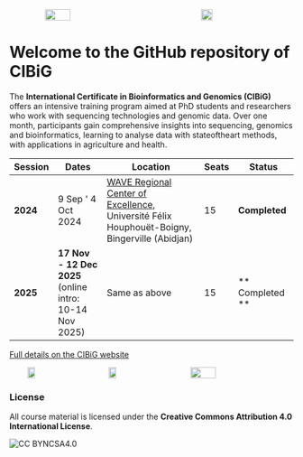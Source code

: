 <div style="display:flex"> 
<img src="img/logo_wave2.jpeg" style="display: block; margin: 0 auto; width: 30%; height: 30%;">
<img src="img/logo_uboigny.jpeg" style="display: block; margin: 0 auto; width: 20%; height: 20%;">
</div> 

# Welcome to the GitHub repository of **CIBiG**

The **International Certificate in Bioinformatics and Genomics (CIBiG)** offers an intensive training program aimed at PhD students and researchers who work with sequencing technologies and genomic data. Over one month, participants gain comprehensive insights into sequencing, genomics and bioinformatics, learning to analyse data with stateoftheart methods, with applications in agriculture and health.

| Session  | Dates                                                          | Location                                                                                                                 | Seats | Status                                       |
| -------- | -------------------------------------------------------------- | ------------------------------------------------------------------------------------------------------------------------ | ----- | -------------------------------------------- |
| **2024** | 9 Sep ' 4 Oct 2024                                             | [WAVE Regional Center of Excellence](https://wave-center.org/), Université Félix Houphouët-Boigny, Bingerville (Abidjan) | 15    | **Completed**                                |
| **2025** | **17 Nov - 12 Dec 2025** <br> (online intro: 10-14 Nov 2025) | Same as above                                                                                                            | 15    | ** Completed ** |

[Full details on the CIBiG website](https://wave-centre.github.io/cibig/)

<div style="display:flex"> 
<img src="img/logo_ujkz.jpeg" style="display: block; margin: 0 auto; width: 16%;">
<img src="img/logo_itrop.png" style="display: block; margin: 0 auto; width: 16%; ">
<img src="img/logo-ird-grey.jpg" style="display: block; margin: 0 auto; width: 30%;">
</div> 

### License

All course material is licensed under the **Creative Commons Attribution 4.0 International License**.

![CC BYNCSA4.0](img/license-by-nc-sa.jpeg)

